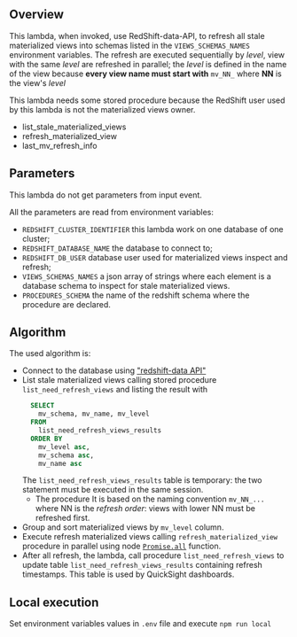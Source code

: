 ## Overview

This lambda, when invoked, use RedShift-data-API, to refresh all stale materialized views 
into schemas listed in the `VIEWS_SCHEMAS_NAMES` environment variables. 
The refresh are executed sequentially by _level_, view with the same _level_ are refreshed 
in parallel; the _level_ is defined in the name of the view because __every view name must 
start with__ `mv_NN_` where __NN__ is the view's _level_

This lambda needs some stored procedure because the RedShift user used by this lambda 
is not the materialized views owner.
- list_stale_materialized_views
- refresh_materialized_view
- last_mv_refresh_info


## Parameters
This lambda do not get parameters from input event.

All the parameters are read from environment variables:
- `REDSHIFT_CLUSTER_IDENTIFIER` this lambda work on one database of one cluster;
- `REDSHIFT_DATABASE_NAME` the database to connect to;
- `REDSHIFT_DB_USER` database user used for materialized views inspect and refresh;
- `VIEWS_SCHEMAS_NAMES` a json array of strings where each element is a database 
  schema to inspect for stale materialized views.
- `PROCEDURES_SCHEMA` the name of the redshift schema where the procedure are declared.


## Algorithm
The used algorithm is:
- Connect to the database using ["redshift-data API"](https://docs.aws.amazon.com/redshift/latest/mgmt/data-api.html)
- List stale materialized views calling stored procedure `list_need_refresh_views` and 
  listing the result with
  ```sql
    SELECT
      mv_schema, mv_name, mv_level
    FROM
      list_need_refresh_views_results
    ORDER BY
      mv_level asc,
      mv_schema asc,
      mv_name asc
  ```
  The `list_need_refresh_views_results` table is temporary: the two statement must be 
  executed in the same session.
  - The procedure It is based on the naming convention `mv_NN_...` where NN is the 
    _refresh order_: views with lower NN must be refreshed first. 
- Group and sort materialized views by `mv_level` column.
- Execute refresh materialized views calling `refresh_materialized_view` procedure in 
  parallel using node [`Promise.all`](https://developer.mozilla.org/en-US/docs/Web/JavaScript/Reference/Global_Objects/Promise/all) function.
- After all refresh, the lambda, call procedure `list_need_refresh_views` to update 
  table `list_need_refresh_views_results` containing refresh timestamps. This table 
  is used by QuickSight dashboards.

## Local execution
Set environment variables values in `.env` file and execute `npm run local`
